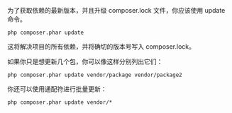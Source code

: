 为了获取依赖的最新版本，并且升级 composer.lock 文件，你应该使用 update 命令。

	php composer.phar update

这将解决项目的所有依赖，并将确切的版本号写入 composer.lock。

如果你只是想更新几个包，你可以像这样分别列出它们：

	php composer.phar update vendor/package vendor/package2

你还可以使用通配符进行批量更新：

	php composer.phar update vendor/*